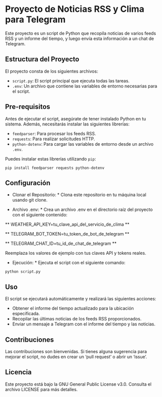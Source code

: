 # Proyecto de Noticias RSS y Clima para Telegram

Este proyecto es un script de Python que recopila noticias de varios feeds RSS y un informe del tiempo, y luego envía esta información a un chat de Telegram.

## Estructura del Proyecto

El proyecto consta de los siguientes archivos:

- `script.py`: El script principal que ejecuta todas las tareas.
- `.env`: Un archivo que contiene las variables de entorno necesarias para el script.

## Pre-requisitos

Antes de ejecutar el script, asegúrate de tener instalado Python en tu sistema. Además, necesitarás instalar las siguientes librerías:

- `feedparser`: Para procesar los feeds RSS.
- `requests`: Para realizar solicitudes HTTP.
- `python-dotenv`: Para cargar las variables de entorno desde un archivo `.env`.

Puedes instalar estas librerías utilizando `pip`:

``` pip install feedparser requests python-dotenv ```

## Configuración

* Clonar el Repositorio: * Clona este repositorio en tu máquina local usando git clone.
  
* Archivo .env: * Crea un archivo .env en el directorio raíz del proyecto con el siguiente contenido:
  
** WEATHER_API_KEY=tu_clave_api_del_servicio_de_clima **

** TELEGRAM_BOT_TOKEN=tu_token_de_bot_de_telegram **

** TELEGRAM_CHAT_ID=tu_id_de_chat_de_telegram **

Reemplaza los valores de ejemplo con tus claves API y tokens reales.

* Ejecución: * Ejecuta el script con el siguiente comando:
  
``` python script.py ```

## Uso
El script se ejecutará automáticamente y realizará las siguientes acciones:

- Obtener el informe del tiempo actualizado para la ubicación especificada.
- Recopilar las últimas noticias de los feeds RSS proporcionados.
- Enviar un mensaje a Telegram con el informe del tiempo y las noticias.

## Contribuciones
Las contribuciones son bienvenidas. Si tienes alguna sugerencia para mejorar el script, no dudes en crear un ‘pull request’ o abrir un ‘issue’.

## Licencia
Este proyecto está bajo la GNU General Public License v3.0. Consulta el archivo LICENSE para más detalles.
